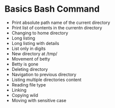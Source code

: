# Basics Bash Command

- Print absolute path name of the current directory
- Print list of contents in the currentn directory
- Changing to home directory
- Long listing
- Long listing with details
- List only in digits
- New directory at /tmp/
- Movement of betty
- Betty is gone
- Deleting directory
- Navigation to previous directory
- Listing multiple directories content
- Reading file type
- Linking
- Copying wild
- Moving with sensitive case
